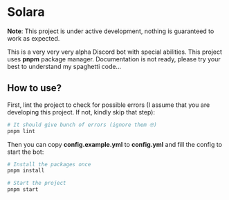 # Solara

**Note**: This project is under active development, nothing is guaranteed to work as expected.

This is a very very very alpha Discord bot with special abilities. This project uses **pnpm** package manager. Documentation is not ready, please try your best to understand my spaghetti code...

## How to use?

First, lint the project to check for possible errors (I assume that you are developing this project. If not, kindly skip that step):

```sh
# It should give bunch of errors (ignore them 🤓)
pnpm lint
```

Then you can copy **config.example.yml** to **config.yml** and fill the config to start the bot:

```sh
# Install the packages once
pnpm install

# Start the project
pnpm start
```
